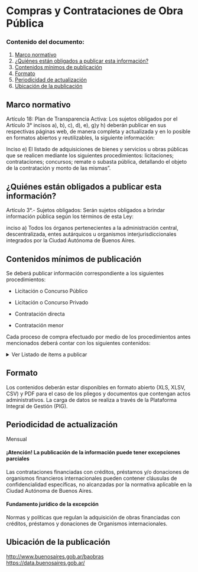 <h1> Compras y Contrataciones de Obra Pública</h2> 
<h3>  Contenido del documento: </h3> 
<ol>
 <li><a href="#marco">Marco normativo</a></li>
 <li><a href="#obligados">¿Quiénes están obligados a publicar esta información?</a></li>
 <li><a href="#contenidos">Contenidos mínimos de publicación</a></li>
 <li><a href="#formato">Formato</a></li>
 <li><a href="#perio">Periodicidad de actualización</a></li>
 <li><a href="#ubicacion">Ubicación de la publicación</a></li>
  
 
</ol>
 
<h2 id="marco">Marco normativo</h2>  
<p>
Artículo 18: Plan de Transparencia Activa: Los sujetos obligados por el Artículo 3° incisos a), b), c), d), e), g)y h) deberán publicar en sus respectivas páginas web, de manera completa y actualizada y en lo posible en formatos abiertos y reutilizables, la siguiente información:  
 
Inciso e) El listado de adquisiciones de bienes y servicios u obras públicas que se realicen mediante los siguientes procedimientos: licitaciones; contrataciones; concursos; remate o subasta pública, detallando el objeto de la contratación y monto de las mismas”. 
</p>
<h2 id="obligados"> ¿Quiénes están obligados a publicar esta información?</h2> 
<p>
Artículo 3°.- Sujetos obligados: Serán sujetos obligados a brindar información pública según los términos de esta Ley:

inciso a) Todos los órganos pertenecientes a la administración central, descentralizada, entes autárquicos u organismos interjurisdiccionales integrados por la Ciudad Autónoma de Buenos Aires.
</p>

<h2 id="contenidos"> Contenidos mínimos de publicación </h2> 
<p>
Se deberá publicar información correspondiente a los siguientes procedimientos:
 
* Licitación o Concurso Público 

* Licitación o Concurso Privado		

* Contratación directa

* Contratación menor			
</p>

Cada proceso de compra efectuado por medio de los procedimientos antes mencionados deberá contar con los siguientes contenidos:	
<details><summary> Ver Listado de ítems a publicar </summary>
<p>
 
|	Ítem	|
|		------------- |
|	Número de contratación	|
|	Nombre del proyecto	|
|	Descripción del objeto de la contratación	|
|	Jurisdicción de la Unidad Ejecutora	|
|	Jurisdicción de la Unidad operativa de adquisiciones	|
|	Localización de la obra	|
|	Tipo de procedimiento de la contratación	|
|	Tipo de modalidad de la contratación	|
|	Estado del proceso de compra	|
|	Fuente de financiamiento	|
|	Autorización de la convocatoria a seleccionar contratante y aprobación del pliego de bases y condiciones particulares	|
|	Acto administrativo del llamado	|
|	Pliegos de bases y condiciones generales, particulares y especificaciones técnicas	|
|	Acta de apertura de ofertas	|
|	Ofertas	|
|	Dictamen de evaluación y acta de preadjudicación	|
|	Comisión evaluadora	|
|	Acto administrativo de adjudicación	|
|	Costo final proyectado	|
|	Costo final de la obra	|
|	Contrata	|
|	Monto del contrato	|
|	Certificado de Aptitud Ambiental, cuando fuera exigible.	|
|	Ampliaciones, adicionales, economías y/o demasías	|
|	Solicitud formal de la redeterminación de precios y actos administrativos a través de los cuales se aprueba o niega	|
|	Fecha de inicio de la obra	|
|	Fecha de finalización de la obra	|
|	Porcentaje de avance	|
|	Certificado de finalización de obra	|
|	Razón social del proveedor	|
|	CUIT del proveedor	|
|	Datos de contacto de la entidad contratante	|
 
</p>
</details>

<h2 id="formato"> Formato </h2>
<p>
Los contenidos deberán estar disponibles en formato abierto (XLS, XLSV, CSV) y PDF para el caso de los pliegos y documentos que contengan actos administrativos. La carga de datos se realiza a través de la Plataforma Integral de Gestión (PIG).

</p>
<h2 id="perio"> Periodicidad de actualización</h2>
<p>Mensual</p>

<h4>¡Atención! La publicación de la información puede tener excepciones parciales</h4>
 
<p>Las contrataciones financiadas con créditos, préstamos y/o donaciones de organismos financieros internacionales 
pueden contener cláusulas de confidencialidad específicas, no alcanzadas por la normativa aplicable en la Ciudad 
Autónoma de Buenos Aires. </p>

<h4>Fundamento jurídico de la excepción</h4>

<p>Normas y políticas que regulan la adquisición de obras financiadas con créditos, préstamos y donaciones de 
Organismos internacionales. 

</p>

<h2 id="ubicacion"> Ubicación de la publicación</h2>
<p>
<a href="http://www.buenosaires.gob.ar/baobras">http://www.buenosaires.gob.ar/baobras </a>
 </br>
<a href="https://data.buenosaires.gob.ar/">https://data.buenosaires.gob.ar/ </a>
</p>

